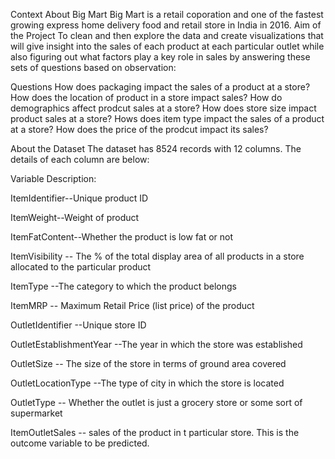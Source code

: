 
Context
About Big Mart
Big Mart is a retail coporation and one of the fastest growing express home delivery food and retail store in India in 2016.
Aim of the Project
To clean and then explore the data and create visualizations that will give insight into the sales of each product at each particular outlet while also figuring out what factors play a key role in sales by answering these sets of questions based on observation:

Questions
How does packaging impact the sales of a product at a store?
How does the location of product in a store impact sales?
How do demographics affect prodcut sales at a store?
How does store size impact product sales at a store?
Hows does item type impact the sales of a product at a store?
How does the price of the prodcut impact its sales?


About the Dataset
The dataset has 8524 records with 12 columns. The details of each column are below:

Variable Description:

ItemIdentifier--Unique product ID

ItemWeight--Weight of product

ItemFatContent--Whether the product is low fat or not

ItemVisibility -- The % of the total display area of all products in a store allocated to the particular product

ItemType --The category to which the product belongs

ItemMRP -- Maximum Retail Price (list price) of the product

OutletIdentifier --Unique store ID

OutletEstablishmentYear --The year in which the store was established

OutletSize -- The size of the store in terms of ground area covered

OutletLocationType --The type of city in which the store is located

OutletType -- Whether the outlet is just a grocery store or some sort of supermarket

ItemOutletSales -- sales of the product in t particular store. This is the outcome variable to be predicted.
